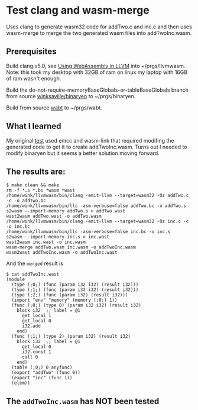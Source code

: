 # Test clang and wasm-merge
Uses clang to generate wasm32 code for addTwo.c and inc.c
and then uses wasm-merge to merge the two generated wasm
files into addTwoInc.wasm.

## Prerequisites
Build clang v5.0, see [Using WebAssembly in LLVM](https://gist.github.com/yurydelendik/4eeff8248aeb14ce763e) into ~/prgs/llvmwasm.
Note: this took my desktop with 32GB of ram on linux my laptop with 16GB of ram wasn't enough.

Build the do-not-require-memoryBaseGlobals-or-tableBaseGlobals branch from
source [winksaville/binaryen](https://github.com/winksaville/binaryen)
to ~/prgs/binaryen.

Build from source [wabt](https://github.com/WebAssembly/wabt) to ~/prgs/wabt.

## What I learned
My original [test](https://github.com/winksaville/test-emcc-and-wasm-link) used
emcc and wasm-link that required modifing the generated code to get it to
create addTwoInc.wasm. Turns out I needed to modify binaryen but it seems
a better solution moving forward.

## The results are:
```
$ make clean && make
rm -f *.s *.bc *wasm *wast
/home/wink/llvmwasm/bin/clang -emit-llvm --target=wasm32 -Oz addTwo.c -c -o addTwo.bc
/home/wink/llvmwasm/bin/llc -asm-verbose=false addTwo.bc -o addTwo.s
s2wasm --import-memory addTwo.s > addTwo.wast
wast2wasm addTwo.wast -o addTwo.wasm
/home/wink/llvmwasm/bin/clang -emit-llvm --target=wasm32 -Oz inc.c -c -o inc.bc
/home/wink/llvmwasm/bin/llc -asm-verbose=false inc.bc -o inc.s
s2wasm --import-memory inc.s > inc.wast
wast2wasm inc.wast -o inc.wasm
wasm-merge addTwo.wasm inc.wasm -o addTwoInc.wasm
wasm2wast addTwoInc.wasm -o addTwoInc.wast
```
And the `merged` result is
```
$ cat addTwoInc.wast
(module
  (type (;0;) (func (param i32 i32) (result i32)))
  (type (;1;) (func (param i32 i32) (result i32)))
  (type (;2;) (func (param i32) (result i32)))
  (import "env" "memory" (memory (;0;) 1))
  (func (;0;) (type 0) (param i32 i32) (result i32)
    block i32  ;; label = @1
      get_local 1
      get_local 0
      i32.add
    end)
  (func (;1;) (type 2) (param i32) (result i32)
    block i32  ;; label = @1
      get_local 0
      i32.const 1
      call 0
    end)
  (table (;0;) 0 anyfunc)
  (export "addTwo" (func 0))
  (export "inc" (func 1))
  (elem))
```

## The `addTwoInc.wasm` has NOT been tested
